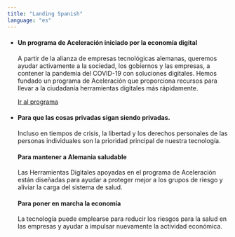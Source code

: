 ```yaml
---
title: "Landing Spanish"
language: "es"
---
```


- #### Un programa de Aceleración iniciado por la economía digital

  A partir de la alianza de empresas tecnológicas alemanas, queremos ayudar activamente a la sociedad, los gobiernos y las empresas, a contener la pandemia del COVID-19 con soluciones digitales. Hemos fundado un programa de Aceleración que proporciona recursos para llevar a la ciudadanía herramientas digitales más rápidamente.

  [Ir al programa](/es/program)

- #### Para que las cosas privadas sigan siendo privadas.

  Incluso en tiempos de crisis, la libertad y los derechos personales de las personas individuales son la prioridad principal de nuestra tecnología.

  #### Para mantener a Alemania saludable

  Las Herramientas Digitales apoyadas en el programa de Aceleración están diseñadas para ayudar a proteger mejor a los grupos de riesgo y aliviar la carga del sistema de salud.

  #### Para poner en marcha la economía

  La tecnología puede emplearse para reducir los riesgos para la salud en las empresas y ayudar a impulsar nuevamente la actividad económica.
